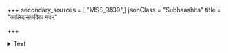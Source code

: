 +++
secondary_sources = [ "MSS_9839",]
jsonClass = "Subhaashita"
title = "कालिदासकविता नवम्"

+++

<details><summary>Text</summary>

कालिदासकविता नवं वयो माहिषं दधि सशर्करं पयः।  
एणमांसमबला च कोमला सम्भवन्तु मम जन्मजन्मनि॥
</details>
